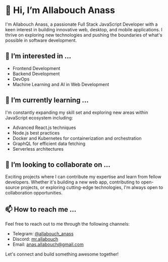 # 👋 Hi, I’m Allabouch Anass

I'm Allabouch Anass, a passionate Full Stack JavaScript Developer with a keen interest in building innovative web, desktop, and mobile applications. I thrive on exploring new technologies and pushing the boundaries of what's possible in software development.

## 👀 I’m interested in ...
- Frontend Development
- Backend Development
- DevOps
- Machine Learning and AI in Web Development

## 🌱 I’m currently learning ...
I'm constantly expanding my skill set and exploring new areas within JavaScript ecosystem including:
- Advanced React.js techniques
- Node.js best practices
- Docker and Kubernetes for containerization and orchestration
- GraphQL for efficient data fetching
- Serverless architectures

## 💞️ I’m looking to collaborate on ...
Exciting projects where I can contribute my expertise and learn from fellow developers. Whether it's building a new web app, contributing to open-source projects, or exploring cutting-edge technologies, I'm always open to collaboration opportunities.

## 📫 How to reach me ...
Feel free to reach out to me through the following channels:
<!---- LinkedIn: [Your LinkedIn Profile](https://www.linkedin.com/in/your-profile/) --->
- Telegram: [@allabouch_anass](https://t.me/allabouch_anass)
- Discord: [mr.allabouch](https://discord.gg/esfSz5s5MZ)
- Email: anas.allabouch@gmail.com

Let's connect and build something awesome together!

